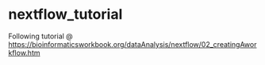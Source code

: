 # nextflow_tutorial
Following tutorial @ https://bioinformaticsworkbook.org/dataAnalysis/nextflow/02_creatingAworkflow.htm
